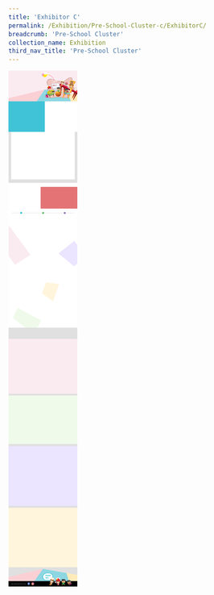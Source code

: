 ```yaml
---
title: 'Exhibitor C'
permalink: /Exhibition/Pre-School-Cluster-c/ExhibitorC/
breadcrumb: 'Pre-School Cluster'
collection_name: Exhibition
third_nav_title: 'Pre-School Cluster'
---
```

![alt text - Chinese Sessions](/images/ExhibitorBlank-template.jpg)
<div style="margin-top:auto;margin-bottom:auto;text-align:center;">
</div>

